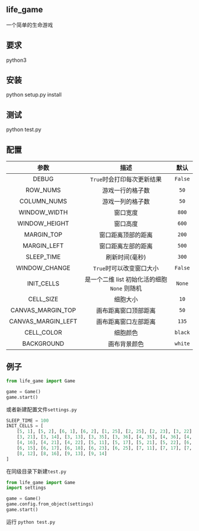 ## life_game
一个简单的生命游戏

## 要求
python3

## 安装
python setup.py install

## 测试
python test.py

## 配置
|参数|描述|默认|
|:---:|:---:|:---:|
|DEBUG|`True`时会打印每次更新结果|`False`|
|ROW_NUMS|游戏一行的格子数|`50`|
|COLUMN_NUMS|游戏一列的格子数|`50`|
|WINDOW_WIDTH|窗口宽度|`800`|
|WINDOW_HEIGHT|窗口高度|`600`|
|MARGIN_TOP|窗口距离顶部的距离|`200`|
|MARGIN_LEFT|窗口距离左部的距离|`500`|
|SLEEP_TIME|刷新时间(毫秒)|`300`|
|WINDOW_CHANGE|`True`时可以改变窗口大小|`False`|
|INIT_CELLS|是一个二维 list 初始化活的细胞 `None` 则随机|`None`|
|CELL_SIZE|细胞大小|`10`|
|CANVAS_MARGIN_TOP|画布距离窗口顶部距离|`50`|
|CANVAS_MARGIN_LEFT|画布距离窗口左部距离|`135`|
|CELL_COLOR|细胞颜色|`black`|
|BACKGROUND|画布背景颜色|`white`|

## 例子
```py
from life_game import Game

game = Game()
game.start()
```
或者新建配置文件`settings.py`
```py
SLEEP_TIME = 100
INIT_CELLS = [
    [5, 1], [5, 2], [6, 1], [6, 2], [1, 25], [2, 25], [2, 23], [3, 22], 
    [3, 21], [3, 14], [3, 13], [3, 35], [3, 36], [4, 35], [4, 36], [4, 12],
    [4, 16], [4, 21], [4, 22], [5, 11], [5, 17], [5, 21], [5, 22], [6, 11],
    [6, 15], [6, 17], [6, 18], [6, 23], [6, 25], [7, 11], [7, 17], [7, 25],
    [8, 12], [8, 16], [9, 13], [9, 14]
]
```
在同级目录下新建`test.py`
```py
from life_game import Game
import settings

game = Game()
game.config.from_object(settings)
game.start()
```
运行 `python test.py`
